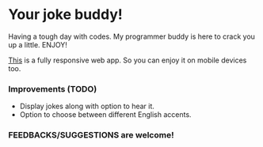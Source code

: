 # Your joke buddy!
Having a tough day with codes. My programmer buddy is here to crack you up a little. ENJOY!

[This](https://the-localhost.github.io/jokes/) is a fully responsive web app. So you can enjoy it on mobile devices too.

### Improvements (TODO)
* Display jokes along with option to hear it.
* Option to choose between different English accents.

### FEEDBACKS/SUGGESTIONS are welcome!
